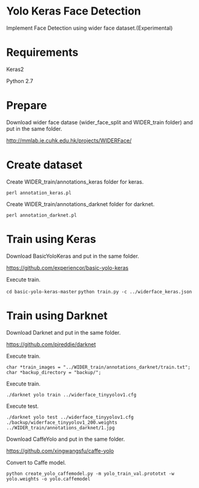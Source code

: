 # Yolo Keras Face Detection

Implement Face Detection using wider face dataset.(Experimental)

# Requirements

Keras2

Python 2.7

# Prepare

Download wider face datase (wider_face_split and WIDER_train folder) and put in the same folder.

http://mmlab.ie.cuhk.edu.hk/projects/WIDERFace/

# Create dataset

Create WIDER_train/annotations_keras folder for keras.

`perl annotation_keras.pl`

Create WIDER_train/annotations_darknet folder for darknet.

`perl annotation_darknet.pl`

# Train using Keras

Download BasicYoloKeras and put in the same folder.

https://github.com/experiencor/basic-yolo-keras

Execute train.

`cd basic-yolo-keras-master`
`python train.py -c ../widerface_keras.json`

# Train using Darknet

Download Darknet and put in the same folder.

https://github.com/pjreddie/darknet

Execute train.

`char *train_images = "../WIDER_train/annotations_darknet/train.txt";`
`char *backup_directory = "backup/";`

Execute train.

`./darknet yolo train ../widerface_tinyyolov1.cfg`

Execute test.

`./darknet yolo test ../widerface_tinyyolov1.cfg ./backup/widerface_tinyyolov1_200.weights ../WIDER_train/annotations_darknet/1.jpg`

Download CaffeYolo and put in the same folder.

https://github.com/xingwangsfu/caffe-yolo

Convert to Caffe model.

`python create_yolo_caffemodel.py -m yolo_train_val.prototxt -w yolo.weights -o yolo.caffemodel`

